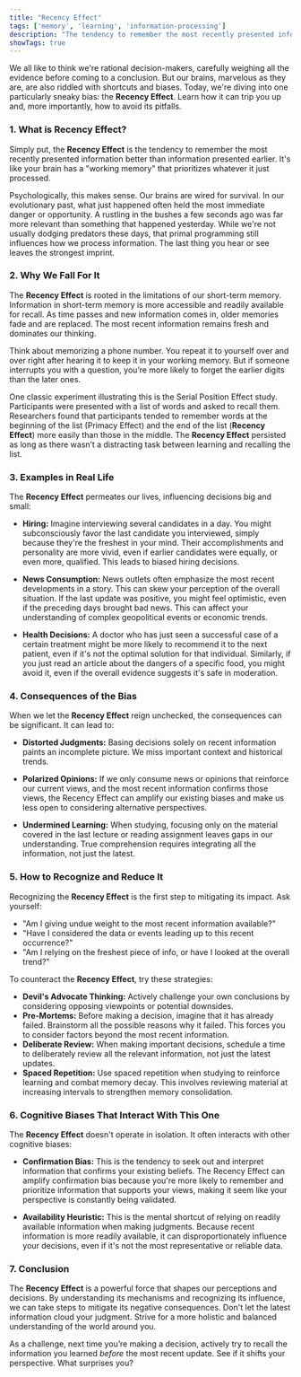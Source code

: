 ```yaml
---
title: "Recency Effect"
tags: ['memory', 'learning', 'information-processing']
description: "The tendency to remember the most recently presented information best."
showTags: true
---
```



We all like to think we're rational decision-makers, carefully weighing all the evidence before coming to a conclusion. But our brains, marvelous as they are, are also riddled with shortcuts and biases. Today, we're diving into one particularly sneaky bias: the **Recency Effect**. Learn how it can trip you up and, more importantly, how to avoid its pitfalls.

### 1. What is Recency Effect?

Simply put, the **Recency Effect** is the tendency to remember the most recently presented information better than information presented earlier. It's like your brain has a "working memory" that prioritizes whatever it just processed.

Psychologically, this makes sense. Our brains are wired for survival. In our evolutionary past, what just happened often held the most immediate danger or opportunity. A rustling in the bushes a few seconds ago was far more relevant than something that happened yesterday. While we're not usually dodging predators these days, that primal programming still influences how we process information. The last thing you hear or see leaves the strongest imprint.

### 2. Why We Fall For It

The **Recency Effect** is rooted in the limitations of our short-term memory. Information in short-term memory is more accessible and readily available for recall. As time passes and new information comes in, older memories fade and are replaced. The most recent information remains fresh and dominates our thinking.

Think about memorizing a phone number. You repeat it to yourself over and over right after hearing it to keep it in your working memory. But if someone interrupts you with a question, you’re more likely to forget the earlier digits than the later ones.

One classic experiment illustrating this is the Serial Position Effect study. Participants were presented with a list of words and asked to recall them. Researchers found that participants tended to remember words at the beginning of the list (Primacy Effect) and the end of the list (**Recency Effect**) more easily than those in the middle. The **Recency Effect** persisted as long as there wasn’t a distracting task between learning and recalling the list.

### 3. Examples in Real Life

The **Recency Effect** permeates our lives, influencing decisions big and small:

*   **Hiring:** Imagine interviewing several candidates in a day. You might subconsciously favor the last candidate you interviewed, simply because they're the freshest in your mind. Their accomplishments and personality are more vivid, even if earlier candidates were equally, or even more, qualified. This leads to biased hiring decisions.

*   **News Consumption:** News outlets often emphasize the most recent developments in a story. This can skew your perception of the overall situation. If the last update was positive, you might feel optimistic, even if the preceding days brought bad news. This can affect your understanding of complex geopolitical events or economic trends.

*   **Health Decisions:** A doctor who has just seen a successful case of a certain treatment might be more likely to recommend it to the next patient, even if it's not the optimal solution for that individual. Similarly, if you just read an article about the dangers of a specific food, you might avoid it, even if the overall evidence suggests it's safe in moderation.

### 4. Consequences of the Bias

When we let the **Recency Effect** reign unchecked, the consequences can be significant. It can lead to:

*   **Distorted Judgments:** Basing decisions solely on recent information paints an incomplete picture. We miss important context and historical trends.

*   **Polarized Opinions:** If we only consume news or opinions that reinforce our current views, and the most recent information confirms those views, the Recency Effect can amplify our existing biases and make us less open to considering alternative perspectives.

*   **Undermined Learning:** When studying, focusing only on the material covered in the last lecture or reading assignment leaves gaps in our understanding. True comprehension requires integrating all the information, not just the latest.

### 5. How to Recognize and Reduce It

Recognizing the **Recency Effect** is the first step to mitigating its impact. Ask yourself:

*   "Am I giving undue weight to the most recent information available?"
*   "Have I considered the data or events leading up to this recent occurrence?"
*   "Am I relying on the freshest piece of info, or have I looked at the overall trend?"

To counteract the **Recency Effect**, try these strategies:

*   **Devil's Advocate Thinking:** Actively challenge your own conclusions by considering opposing viewpoints or potential downsides.
*   **Pre-Mortems:** Before making a decision, imagine that it has already failed. Brainstorm all the possible reasons why it failed. This forces you to consider factors beyond the most recent information.
*   **Deliberate Review:** When making important decisions, schedule a time to deliberately review all the relevant information, not just the latest updates.
*   **Spaced Repetition:** Use spaced repetition when studying to reinforce learning and combat memory decay. This involves reviewing material at increasing intervals to strengthen memory consolidation.

### 6. Cognitive Biases That Interact With This One

The **Recency Effect** doesn't operate in isolation. It often interacts with other cognitive biases:

*   **Confirmation Bias:** This is the tendency to seek out and interpret information that confirms your existing beliefs. The Recency Effect can amplify confirmation bias because you're more likely to remember and prioritize information that supports your views, making it seem like your perspective is constantly being validated.

*   **Availability Heuristic:** This is the mental shortcut of relying on readily available information when making judgments. Because recent information is more readily available, it can disproportionately influence your decisions, even if it's not the most representative or reliable data.

### 7. Conclusion

The **Recency Effect** is a powerful force that shapes our perceptions and decisions. By understanding its mechanisms and recognizing its influence, we can take steps to mitigate its negative consequences. Don't let the latest information cloud your judgment. Strive for a more holistic and balanced understanding of the world around you.

As a challenge, next time you’re making a decision, actively try to recall the information you learned *before* the most recent update. See if it shifts your perspective. What surprises you?


